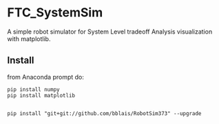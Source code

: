 # FTC_SystemSim

A simple robot simulator for System Level tradeoff Analysis visualization with matplotlib.

## Install

from Anaconda prompt do:

```
pip install numpy
pip install matplotlib


pip install "git+git://github.com/bblais/RobotSim373" --upgrade
```
